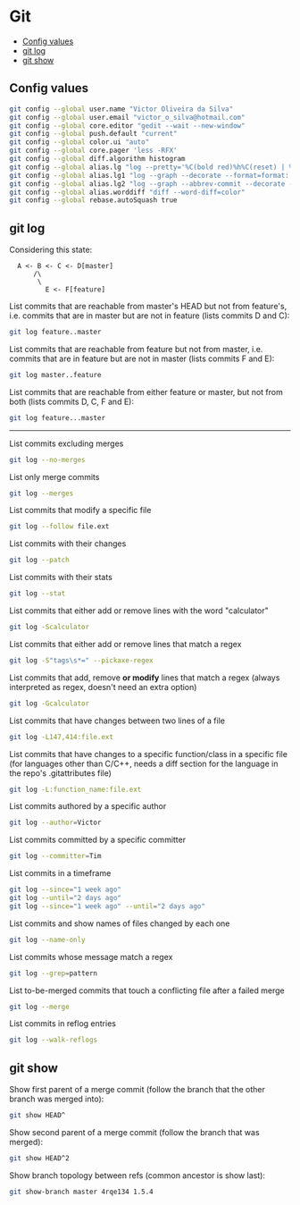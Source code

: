 # Git

* [Config values](#config-values)
* [git log](#git-log)
* [git show](#git-show)

## Config values

```bash
git config --global user.name "Victor Oliveira da Silva"
git config --global user.email "victor_o_silva@hotmail.com"
git config --global core.editor "gedit --wait --new-window"
git config --global push.default "current"
git config --global color.ui "auto"
git config --global core.pager 'less -RFX'
git config --global diff.algorithm histogram
git config --global alias.lg "log --pretty='%C(bold red)%h%C(reset) | %C(bold cyan)%d%C(reset) %s %C(bold green)(%cr)%C(reset) %C(bold yellow)[%an]%C(reset)'"
git config --global alias.lg1 "log --graph --decorate --format=format:'%C(bold blue)%h%C(reset) %C(bold yellow)%d%C(reset) %s %C(cyan)%an%C(reset) %C(bold green)(%ar)%C(reset)' --all"
git config --global alias.lg2 "log --graph --abbrev-commit --decorate --format=format:'%C(bold blue)%h%C(reset) - %C(bold green)(%ar)%C(reset) %C(white)%s%C(reset) %C(dim white)- %an%C(reset)%C(bold yellow)%d%C(reset)'"
git config --global alias.worddiff "diff --word-diff=color"
git config --global rebase.autoSquash true
```

## git log

Considering this state:
```
  A <- B <- C <- D[master]
      /\
       \
         E <- F[feature]
```

List commits that are reachable from master's HEAD but not from feature's,
i.e. commits that are in master but are not in feature (lists commits D and C):
```bash
git log feature..master
```

List commits that are reachable from feature but not from master,
i.e. commits that are in feature but are not in master (lists commits F and E):
```bash
git log master..feature
```

List commits that are reachable from either feature or master, but not from both
(lists commits D, C, F and E):
```bash
git log feature...master
```

---

List commits excluding merges
```bash
git log --no-merges
```

List only merge commits
```bash
git log --merges
```

List commits that modify a specific file
```bash
git log --follow file.ext
```

List commits with their changes
```bash
git log --patch
```

List commits with their stats
```bash
git log --stat
```

List commits that either add or remove lines with the word "calculator"
```bash
git log -Scalculator
```

List commits that either add or remove lines that match a regex
```bash
git log -S"tags\s*=" --pickaxe-regex
```

List commits that add, remove **or modify** lines that match a regex (always interpreted as regex, doesn't need an extra option)
```bash
git log -Gcalculator
```

List commits that have changes between two lines of a file
```bash
git log -L147,414:file.ext
```

List commits that have changes to a specific function/class in a specific file
(for languages other than C/C++, needs a diff section for the language in the repo's .gitattributes file)
```bash
git log -L:function_name:file.ext
```

List commits authored by a specific author
```bash
git log --author=Victor
```

List commits committed by a specific committer
```bash
git log --committer=Tim
```

List commits in a timeframe
```bash
git log --since="1 week ago"
git log --until="2 days ago"
git log --since="1 week ago" --until="2 days ago"
```

List commits and show names of files changed by each one
```bash
git log --name-only
```

List commits whose message match a regex
```bash
git log --grep=pattern
```

List to-be-merged commits that touch a conflicting file after a failed merge
```bash
git log --merge
```

List commits in reflog entries
```bash
git log --walk-reflogs
```

## git show

Show first parent of a merge commit (follow the branch that the other branch was merged into):
```bash
git show HEAD^
```

Show second parent of a merge commit (follow the branch that was merged):
```bash
git show HEAD^2
```

Show branch topology between refs (common ancestor is show last):
```bash
git show-branch master 4rqe134 1.5.4
```
